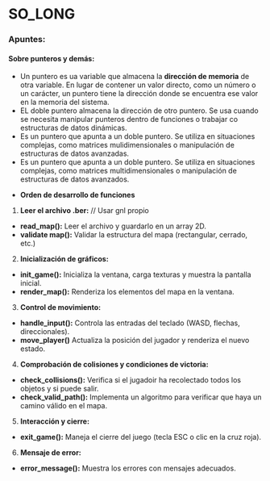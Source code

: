 # SO_LONG

### Apuntes:
#### Sobre punteros y demás:
* Un puntero es ua variable que almacena la **dirección de memoria** de otra variable. En lugar de contener un valor directo, como un número o un carácter, un puntero tiene la dirección donde se encuentra ese valor en la memoria del sistema. 
* EL doble puntero almacena la dirección de otro puntero. Se usa cuando se necesita manipular punteros dentro de funciones o trabajar co estructuras de datos dinámicas.
* Es un puntero que apunta a un doble puntero. Se utiliza en situaciones complejas, como matrices mulidimensionales o manipulación de estructuras de datos avanzadas.
* Es un puntero que apunta a un doble puntero. Se utiliza en situaciones complejas, como matrices multidimensionales o manipulación de estructuras de datos avanzados. 

- **Orden de desarrollo de funciones**

1. **Leer el archivo .ber:** // Usar gnl propio
* **read_map():** Leer el archivo y guardarlo en un array 2D.
*  **validate map():** Validar la estructura del mapa (rectangular, cerrado, etc.)

2. **Inicialización de gráficos:**
* **init_game():** Inicializa la ventana, carga texturas y muestra la pantalla inicial.
* **render_map():** Renderiza los elementos del mapa en la ventana.

3. **Control de movimiento:**
* **handle_input():** Controla las entradas del teclado (WASD, flechas, direccionales).
* **move_player()** Actualiza la posición del jugador y renderiza el nuevo estado.

4. **Comprobación de colisiones y condiciones de victoria:**
* **check_collisions():** Verifica si el jugadoir ha recolectado todos los objetos y si puede salir.
* **check_valid_path():** Implementa un algoritmo para verificar que haya un camino válido en el mapa.

5. **Interacción y cierre:**
* **exit_game():** Maneja el cierre del juego (tecla ESC o clic en la cruz roja).

6. **Mensaje de error:**
* **error_message():** Muestra los errores con mensajes adecuados.

